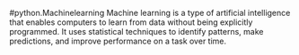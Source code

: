 #python.Machinelearning
Machine learning is a type of artificial intelligence that enables computers to learn from data without being explicitly programmed. It uses statistical techniques to identify patterns, make predictions, and improve performance on a task over time.
